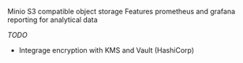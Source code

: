 Minio S3 compatible object storage
Features prometheus and grafana reporting for analytical data

*TODO*
- Integrage encryption with KMS and Vault (HashiCorp)
